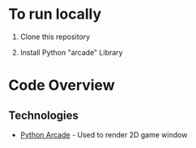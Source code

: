 # To run locally

1. Clone this repository

2. Install Python "arcade" Library

# Code Overview

## Technologies

- [Python Arcade](https://api.arcade.academy/en/latest/) - Used to render 2D game window

